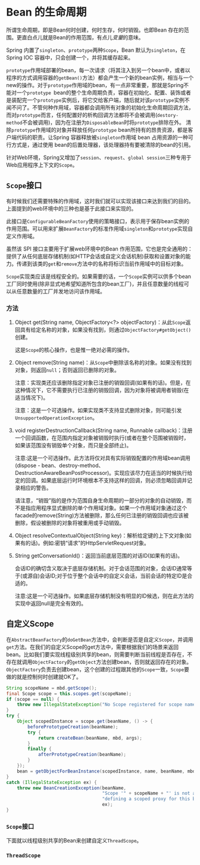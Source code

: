 # Bean 的生命周期

所谓生命周期，即是Bean何时创建，何时生存，何时销毁。也即Bean 存在的范围。更直白点儿就是Bean的作用范围，有点儿*变量*的意味。

Spring 内置了`singleton`、`prototype`两种`Scope`，Bean 默认为`singleton`，在Spring IOC 容器中，只会创建一个，并将其缓存起来。

`prototype`作用域部署的bean，每一次请求（将其注入到另一个bean中，或者以程序的方式调用容器的`getBean()`方法）都会产生一个新的bean实例，相当与一个new的操作。对于`prototype`作用域的bean，有一点非常重要，那就是Spring不能对一个`prototype `bean的整个生命周期负责，容器在初始化、配置、装饰或者是装配完一个`prototype`实例后，将它交给客户端，随后就对该`prototype`实例不闻不问了。不管何种作用域，容器都会调用所有对象的初始化生命周期回调方法，而对`prototype`而言，任何配置好的析构回调方法都将不会被调用(`destory-method`不会被调用)，因为在注册为`DisposableBean`时将`prototype`排除在外。 清除`prototype`作用域的对象并释放任何`prototype` bean所持有的昂贵资源，都是客户端代码的职责。让Spring 容器释放被`singleton`作用域 bean 占用资源的一种可行方式是，通过使用 bean的后置处理器，该处理器持有要被清除的bean的引用。

针对Web环境，Spring又增加了`session`、`request`、`global session`三种专用于Web应用程序上下文的`Scope`。

## `Scope`接口

有时候我们还需要特殊的作用域，这时我们就可以实现该接口来达到我们的目的。上面提到的web环境中的三种也是基于此接口来实现的。

此接口是`ConfigurableBeanFactory`使用的策略接口，表示用于保存bean实例的作用范围。可以用来扩展`BeanFactory`的标准作用域`singleton`和`prototype`实现自定义作用域。

虽然该 SPI 接口主要用于扩展web环境中的Bean 作用范围，它也是完全通用的：提供了从任何底层存储机制(如HTTP会话或自定义会话机制)获取和设置对象的能力。传递到该类的`get`和`remove`方法中的名称将标识当前作用域中的目标对象。

`Scope`实现类应该是线程安全的。如果需要的话，一个`Scope`实例可以供多个bean工厂同时使用(除非显式地希望知道所包含的bean工厂)，并且任意数量的线程可以从任意数量的工厂并发地访问该作用域。

### 方法

1. Object get(String name, ObjectFactory<?> objectFactory)：从此`Scope`返回具有给定名称的对象，如果没有找到，则通过`ObjectFactory#getObject()`创建。

   这是`Scope`的核心操作，也是惟一绝对必需的操作。

2. Object remove(String name)：从`Scope`中删除该名称的对象。如果没有找到对象，则返回`null`；否则返回已删除的对象。

   注意：实现类还应该删除指定对象已注册的销毁回调(如果有的话)。但是，在这种情况下，它不需要执行已注册的销毁回调，因为对象将被调用者销毁(在适当情况下)。

   注意：这是一个可选操作。如果实现类不支持显式删除对象，则可能引发`UnsupportedOperationException`。

3. void registerDestructionCallback(String name, Runnable callback)：注册一个回调函数，在范围内指定对象被销毁时执行(或者在整个范围被销毁时，如果该范围没有销毁单个对象，而只是全部终止)。

   注意:这是一个可选操作。此方法将仅对具有实际销毁配置的作用域bean调用(dispose - bean、destroy-method、DestructionAwareBeanPostProcessor)。实现应该尽力在适当的时候执行给定的回调。如果底层运行时环境根本不支持这样的回调，则必须忽略回调并记录相应的警告。

   请注意，“销毁”指的是作为范围自身生命周期的一部分的对象的自动销毁，而不是指应用程序显式删除的单个作用域对象。如果一个作用域对象通过这个facade的remove(String)方法被删除，那么任何已注册的销毁回调也应该被删除，假设被删除的对象将被重用或手动销毁。

4. Object resolveContextualObject(String key)：解析给定键的上下文对象(如果有的话)。例如:密钥“请求”的HttpServletRequest对象。

5. String getConversationId()：返回当前底层范围的对话ID(如果有的话)。

   会话ID的确切含义取决于底层存储机制。对于会话范围的对象，会话ID通常等于(或源自)会话ID;对于位于整个会话中的自定义会话，当前会话的特定ID是合适的。

   注意:这是一个可选操作。如果底层存储机制没有明显的ID候选，则在此方法的实现中返回null是完全有效的。

## 自定义Scope

在`AbstractBeanFactory`的`doGetBean`方法中，会判断是否是自定义`Scope`，并调用`get`方法。在我们的自定义Scope的get方法中，需要根据我们的场景来返回bean。比如我们要实现线程级别共享的bean，则需要判断当前线程是否存在，不存在就调用`ObjectFactory`的`getObject`方法创建bean，否则就返回存在的对象。`ObjectFactory`负责去创建bean，这个创建的过程跟其他的`Scope`一致，`Scope`要做的就是控制何时创建就OK了。

```java
String scopeName = mbd.getScope();
final Scope scope = this.scopes.get(scopeName);
if (scope == null) {
    throw new IllegalStateException("No Scope registered for scope name '" + scopeName + "'");
}
try {
    Object scopedInstance = scope.get(beanName, () -> {
        beforePrototypeCreation(beanName);
        try {
            return createBean(beanName, mbd, args);
        }
        finally {
            afterPrototypeCreation(beanName);
        }
    });
    bean = getObjectForBeanInstance(scopedInstance, name, beanName, mbd);
}
catch (IllegalStateException ex) {
    throw new BeanCreationException(beanName,
                                    "Scope '" + scopeName + "' is not active for the current thread; consider " +
                                    "defining a scoped proxy for this bean if you intend to refer to it from a singleton",
                                    ex);
}
```

### `Scope`接口





下面就以线程级别共享的Bean来创建自定义`ThreadScope`。

### `ThreadScope`